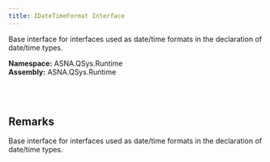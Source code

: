 ```yaml
---
title: IDateTimeFormat Interface
---
```


Base interface for interfaces used as date/time formats in the declaration of date/time types.

**Namespace:** ASNA.QSys.Runtime <br/>
**Assembly:** ASNA.QSys.Runtime

<br>
<br>

## Remarks

Base interface for interfaces used as date/time formats in the declaration of date/time types.

[//]: # ($$TODO: Complete the Remarks section.)

<br>
<br>

